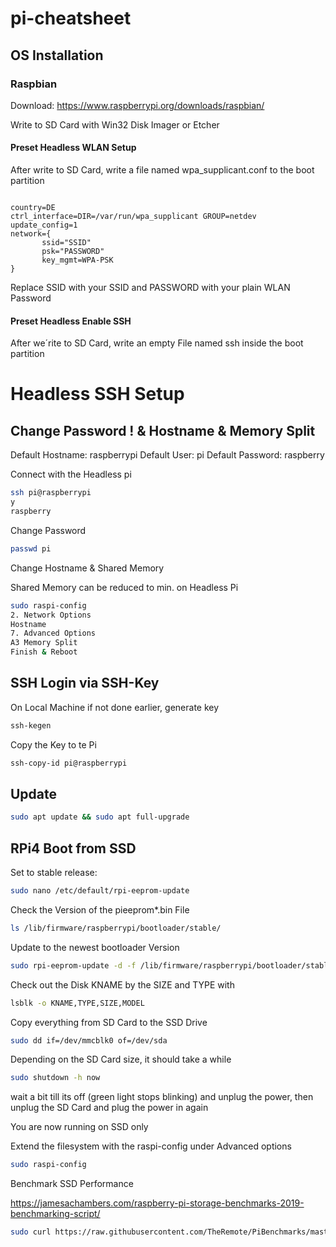 # pi-cheatsheet

## OS Installation 

### Raspbian

Download: https://www.raspberrypi.org/downloads/raspbian/

Write to SD Card with Win32 Disk Imager or Etcher 

#### Preset Headless WLAN Setup

After write to SD Card, write a file named wpa_supplicant.conf to the boot partition

```plain
    
country=DE
ctrl_interface=DIR=/var/run/wpa_supplicant GROUP=netdev
update_config=1
network={
       ssid="SSID"
       psk="PASSWORD"
       key_mgmt=WPA-PSK
}

```

Replace SSID with your SSID and PASSWORD with your plain WLAN Password

#### Preset Headless Enable SSH

After we´rite to SD Card, write an empty File named ssh inside the boot partition

# Headless SSH Setup

## Change Password ! & Hostname & Memory Split

Default Hostname: raspberrypi
Default User: pi
Default Password: raspberry

Connect with the Headless pi

```bash
ssh pi@raspberrypi
y
raspberry
```

Change Password

```bash
passwd pi
```

Change Hostname & Shared Memory

Shared Memory can be reduced to min. on Headless Pi

```bash
sudo raspi-config
2. Network Options
Hostname
7. Advanced Options
A3 Memory Split
Finish & Reboot
```

## SSH Login via SSH-Key

On Local Machine if not done earlier, generate key

```bash
ssh-kegen
```

Copy the Key to te Pi 

```bash
ssh-copy-id pi@raspberrypi
```

## Update 

```bash
sudo apt update && sudo apt full-upgrade
```

## RPi4 Boot from SSD

Set to stable release:
```bash
sudo nano /etc/default/rpi-eeprom-update
```

Check the Version of the pieeprom*.bin File

```bash 
ls /lib/firmware/raspberrypi/bootloader/stable/
```

Update to the newest bootloader Version

```bash 
sudo rpi-eeprom-update -d -f /lib/firmware/raspberrypi/bootloader/stable/pieeprom-<Version>.bin
```

Check out the Disk KNAME by the SIZE and TYPE with

```bash
lsblk -o KNAME,TYPE,SIZE,MODEL
```

Copy everything from SD Card to the SSD Drive

```bash
sudo dd if=/dev/mmcblk0 of=/dev/sda
```
Depending on the SD Card size, it should take a while

```bash
sudo shutdown -h now
```
wait a bit till its off (green light stops blinking) and unplug the power, then unplug the SD Card and plug the power in again

You are now running on SSD only

Extend the filesystem with the raspi-config under Advanced options

```bash
sudo raspi-config
```

Benchmark SSD Performance

https://jamesachambers.com/raspberry-pi-storage-benchmarks-2019-benchmarking-script/

```bash
sudo curl https://raw.githubusercontent.com/TheRemote/PiBenchmarks/master/Storage.sh | sudo bash
```
